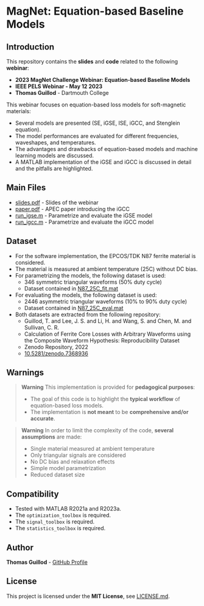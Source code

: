 # MagNet: Equation-based Baseline Models

## Introduction

This repository contains the **slides** and **code** related to the following **webinar**:
* **2023 MagNet Challenge Webinar: Equation-based Baseline Models**
* **IEEE PELS Webinar - May 12 2023**
* **Thomas Guillod** - Dartmouth College

This webinar focuses on equation-based loss models for soft-magnetic materials:
* Several models are presented (SE, iGSE, ISE, iGCC, and Stenglein equation).
* The model performances are evaluated for different frequencies, waveshapes, and temperatures.
* The advantages and drawbacks of equation-based models and machine learning models are discussed.
* A MATLAB implementation of the iGSE and iGCC is discussed in detail and the pitfalls are highlighted.

## Main Files

* [slides.pdf](slides.pdf) - Slides of the webinar
* [paper.pdf](paper.pdf) - APEC paper introducing the iGCC
* [run_igse.m](run_igse.m) - Parametrize and evaluate the iGSE model
* [run_igcc.m](run_igcc.m) - Parametrize and evaluate the iGCC model

## Dataset

* For the software implementation, the EPCOS/TDK N87 ferrite material is considered.
* The material is measured at ambient temperature (25C) without DC bias.
* For parametrizing the models, the following dataset is used:
    * 346 symmetric triangular waveforms (50% duty cycle)
    * Dataset contained in [N87_25C_fit.mat](data/N87_25C_fit.mat)
* For evaluating the models, the following dataset is used:
    * 2446 asymmetric triangular waveforms (10% to 90% duty cycle)
    * Dataset contained in [N87_25C_eval.mat](data/N87_25C_eval.mat)
* Both datasets are extracted from the following repository:
    * Guillod, T. and Lee, J. S. and Li, H. and Wang, S. and Chen, M. and Sullivan, C. R.
    * Calculation of Ferrite Core Losses with Arbitrary Waveforms using the Composite Waveform Hypothesis: Reproducibility Dataset
    * Zenodo Repository, 2022
    * [10.5281/zenodo.7368936](https://doi.org/10.5281/zenodo.7368936)

## Warnings

> **Warning**
> This implementation is provided for **pedagogical purposes**:
> * The goal of this code is to highlight the **typical workflow** of equation-based loss models.
> * The implementation is **not meant** to be **comprehensive and/or accurate**.

> **Warning**
> In order to limit the complexity of the code, **several assumptions** are made:
> * Single material measured at ambient temperature
> * Only triangular signals are considered
> * No DC bias and relaxation effects
> * Simple model parametrization
> * Reduced dataset size

## Compatibility

* Tested with MATLAB R2021a and R2023a.
* The `optimization_toolbox` is required.
* The `signal_toolbox` is required.
* The `statistics_toolbox` is required.

## Author

**Thomas Guillod** - [GitHub Profile](https://github.com/otvam)

## License

This project is licensed under the **MIT License**, see [LICENSE.md](LICENSE.md).
